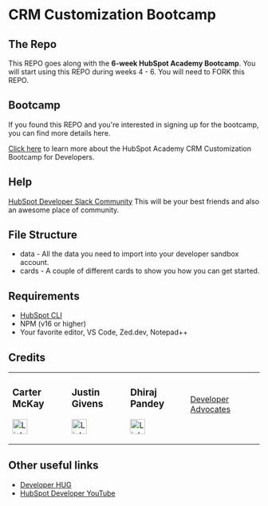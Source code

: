 # CRM Customization Bootcamp
## The Repo
This REPO goes along with the **6-week HubSpot Academy Bootcamp**. 
You will start using this REPO during weeks 4 - 6. You will need to FORK this REPO.

## Bootcamp
If you found this REPO and you're interested in signing up for the bootcamp, you can find more details here.

[Click here](https://www.hubspot.com/academy/bootcamps/crmcb) to learn more about the HubSpot Academy CRM Customization Bootcamp for Developers.

## Help
[HubSpot Developer Slack Community](https://developers.hubspot.com/slack)
This will be your best friends and also an awesome place of community. 

## File Structure
- data - All the data you need to import into your developer sandbox account.
- cards - A couple of different cards to show you how you can get started.

## Requirements
- [HubSpot CLI](https://github.com/HubSpot/hubspot-cli/)
- NPM (v16 or higher)
- Your favorite editor, VS Code, Zed.dev, Notepad++ 

## Credits
<table>
<tr>
<td><h3>Carter McKay</h3>
<p><a target="_blank" rel="noopener" href="https://www.linkedin.com/in/carterwm/"><img src="https://img.shields.io/badge/LinkedIn-0077B5?style=for-the-badge&logo=linkedin&logoColor=white" height="30" alt="LinkedIn Badge"/></a></ul>
</td>
<td><h3>Justin Givens</h3>
<p><a target="_blank" rel="noopener" href="https://www.linkedin.com/in/justindgivens/"><img src="https://img.shields.io/badge/LinkedIn-0077B5?style=for-the-badge&logo=linkedin&logoColor=white" height="30" alt="LinkedIn Badge"/></a></p>
</td>
<td><h3>Dhiraj Pandey</h3>
<p><a target="_blank" rel="noopener" href="https://www.linkedin.com/in/dhirajpandey/"><img src="https://img.shields.io/badge/LinkedIn-0077B5?style=for-the-badge&logo=linkedin&logoColor=white" height="30" alt="LinkedIn Badge"/></a></p>
</td>
<td><a><a target="_blank" rel="noopener" href="https://github.com/hubspotdev/">Developer Advocates</a></h3>
<p></p>
</td>
</tr>
</table>

## Other useful links
- [Developer HUG](https://events.hubspot.com/developer/)
- [HubSpot Developer YouTube](https://www.youtube.com/@HubSpotDevelopers)